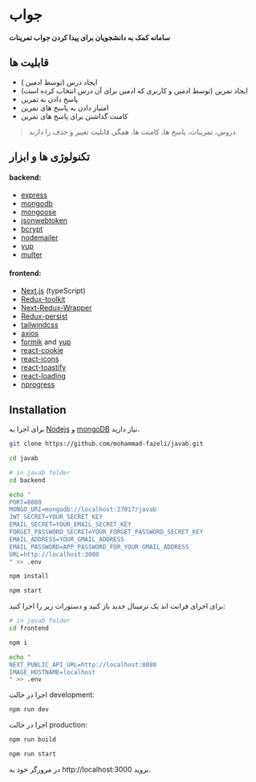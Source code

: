 # جواب

#### سامانه کمک به دانشجویان برای پیدا کردن جواب تمرینات

## قابلیت ها

- ایجاد درس (توسط ادمین )
- ایجاد تمرین (توسط ادمین و کاربری که ادمین برای آن درس انتخاب کرده است)
- پاسخ دادن به تمرین
- امتیاز دادن به پاسخ های تمرین
- کامنت گذاشتن برای پاسخ های تمرین

> دروس، تمرینات، پاسخ ها، کامنت ها، همگی قابلیت تغییر و حذف را دارند.

## تکنولوژی ها و ابزار

#### backend:

- [express](https://expressjs.com/)
- [mongodb](https://www.mongodb.com/)
- [mongoose](https://mongoosejs.com/)
- [jsonwebtoken](https://github.com/auth0/node-jsonwebtoken)
- [bcrypt](https://github.com/kelektiv/node.bcrypt.js)
- [nodemailer](https://nodemailer.com/)
- [yup](https://github.com/jquense/yup)
- [multer](https://github.com/expressjs/multer)

#### frontend:

- [Next.js](https://nextjs.org/) (typeScript)
- [Redux-toolkit](https://redux-toolkit.js.org/)
- [Next-Redux-Wrapper](https://github.com/kirill-konshin/next-redux-wrapper)
- [Redux-persist](https://redux-toolkit.js.org/)
- [tailwindcss](https://tailwindcss.com/)
- [axios](https://github.com/axios/axios)
- [formik](https://github.com/jaredpalmer/formik) and [yup](https://github.com/jquense/yup)
- [react-cookie](https://github.com/reactivestack/cookies)
- [react-icons](https://react-icons.netlify.com/)
- [react-toastify](https://github.com/fkhadra/react-toastify)
- [react-loading](https://github.com/fakiolinho/react-loading)
- [nprogress](https://github.com/rstacruz/nprogress)

## Installation

برای اجرا به [Nodejs](https://nodejs.org/) و [mongoDB](https://www.mongodb.com/) نیاز دارید.

```sh
git clone https://github.com/mohammad-fazeli/javab.git
```

```sh
cd javab
```

```sh
# in javab folder
cd backend
```

```sh
echo "
PORT=8080
MONGO_URI=mongodb://localhost:27017/javab
JWT_SECRET=YOUR_SECRET_KEY
EMAIL_SECRET=YOUR_EMAIL_SECRET_KEY
FORGET_PASSWORD_SECRET=YOUR_FORGET_PASSWORD_SECRET_KEY
EMAIL_ADDRESS=YOUR_GMAIL_ADDRESS
EMAIL_PASSWORD=APP_PASSWORD_FOR_YOUR_GMAIL_ADDRESS
URL=http://localhost:3000
" >> .env
```

```sh
npm install
```

```sh
npm start
```

برای اجرای فرانت اند یک ترمینال جدید باز کنید و دستورات زیر را اجرا کنید:

```sh
# in javab folder
cd frontend
```

```sh
npm i
```

```sh
echo "
NEXT_PUBLIC_API_URL=http://localhost:8080
IMAGE_HOSTNAME=localhost
" >> .env
```

اجرا در حالت development:

```sh
npm run dev
```

اجرا در حالت production:

```sh
npm run build
```

```sh
npm run start
```

در مرورگر خود به http://localhost:3000 بروید.
